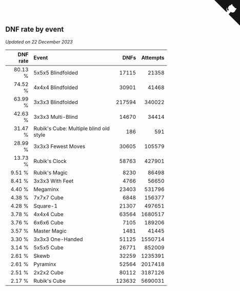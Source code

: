 ## DNF rate by event

*Updated on 22 December 2023*

| DNF rate | Event | DNFs | Attempts |
| ---: | :--- | ---: | ---: |
| 80.13 % | 5x5x5 Blindfolded | 17115 | 21358 |
| 74.52 % | 4x4x4 Blindfolded | 30901 | 41468 |
| 63.99 % | 3x3x3 Blindfolded | 217594 | 340022 |
| 42.63 % | 3x3x3 Multi-Blind | 14670 | 34414 |
| 31.47 % | Rubik's Cube: Multiple blind old style | 186 | 591 |
| 28.99 % | 3x3x3 Fewest Moves | 30605 | 105579 |
| 13.73 % | Rubik's Clock | 58763 | 427901 |
| 9.51 % | Rubik's Magic | 8230 | 86498 |
| 8.41 % | 3x3x3 With Feet | 4766 | 56650 |
| 4.40 % | Megaminx | 23403 | 531796 |
| 4.38 % | 7x7x7 Cube | 6848 | 156377 |
| 4.28 % | Square-1 | 21307 | 497651 |
| 3.78 % | 4x4x4 Cube | 63564 | 1680517 |
| 3.76 % | 6x6x6 Cube | 7105 | 189206 |
| 3.57 % | Master Magic | 1481 | 41445 |
| 3.30 % | 3x3x3 One-Handed | 51125 | 1550714 |
| 3.14 % | 5x5x5 Cube | 26771 | 852009 |
| 2.61 % | Skewb | 32259 | 1235391 |
| 2.61 % | Pyraminx | 52564 | 2017418 |
| 2.51 % | 2x2x2 Cube | 80112 | 3187126 |
| 2.17 % | Rubik's Cube | 123632 | 5690031 |


<a href="https://github.com/jonatanklosko/wca_statistics" class="github-corner" aria-label="View source on Github"><svg width="80" height="80" viewBox="0 0 250 250" style="fill:#151513; color:#fff; position: absolute; top: 0; border: 0; right: 0;" aria-hidden="true"><path d="M0,0 L115,115 L130,115 L142,142 L250,250 L250,0 Z"></path><path d="M128.3,109.0 C113.8,99.7 119.0,89.6 119.0,89.6 C122.0,82.7 120.5,78.6 120.5,78.6 C119.2,72.0 123.4,76.3 123.4,76.3 C127.3,80.9 125.5,87.3 125.5,87.3 C122.9,97.6 130.6,101.9 134.4,103.2" fill="currentColor" style="transform-origin: 130px 106px;" class="octo-arm"></path><path d="M115.0,115.0 C114.9,115.1 118.7,116.5 119.8,115.4 L133.7,101.6 C136.9,99.2 139.9,98.4 142.2,98.6 C133.8,88.0 127.5,74.4 143.8,58.0 C148.5,53.4 154.0,51.2 159.7,51.0 C160.3,49.4 163.2,43.6 171.4,40.1 C171.4,40.1 176.1,42.5 178.8,56.2 C183.1,58.6 187.2,61.8 190.9,65.4 C194.5,69.0 197.7,73.2 200.1,77.6 C213.8,80.2 216.3,84.9 216.3,84.9 C212.7,93.1 206.9,96.0 205.4,96.6 C205.1,102.4 203.0,107.8 198.3,112.5 C181.9,128.9 168.3,122.5 157.7,114.1 C157.9,116.9 156.7,120.9 152.7,124.9 L141.0,136.5 C139.8,137.7 141.6,141.9 141.8,141.8 Z" fill="currentColor" class="octo-body"></path></svg></a><style>.github-corner:hover .octo-arm{animation:octocat-wave 560ms ease-in-out}@keyframes octocat-wave{0%,100%{transform:rotate(0)}20%,60%{transform:rotate(-25deg)}40%,80%{transform:rotate(10deg)}}@media (max-width:500px){.github-corner:hover .octo-arm{animation:none}.github-corner .octo-arm{animation:octocat-wave 560ms ease-in-out}}</style>
